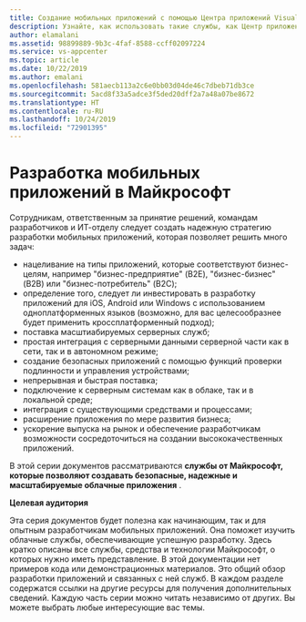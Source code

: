 ```yaml
---
title: Создание мобильных приложений с помощью Центра приложений Visual Studio и служб Azure
description: Узнайте, как использовать такие службы, как Центр приложений, которые позволяют создавать реальные мобильные приложения, вместе с другими службами Azure.
author: elamalani
ms.assetid: 98899889-9b3c-4faf-8588-ccff02097224
ms.service: vs-appcenter
ms.topic: article
ms.date: 10/22/2019
ms.author: emalani
ms.openlocfilehash: 581aecb113a2c6e0bb03d04de46c7dbeb71db3ce
ms.sourcegitcommit: 5acd8f33a5adce3f5ded20dff2a7a48a07be8672
ms.translationtype: HT
ms.contentlocale: ru-RU
ms.lasthandoff: 10/24/2019
ms.locfileid: "72901395"
---
```

# <a name="mobile-application-development-in-microsoft"></a>Разработка мобильных приложений в Майкрософт
Сотрудникам, ответственным за принятие решений, командам разработчиков и ИТ-отделу следует создать надежную стратегию разработки мобильных приложений, которая позволяет решить много задач:
- нацеливание на типы приложений, которые соответствуют бизнес-целям, например "бизнес-предприятие" (B2E), "бизнес-бизнес" (B2B) или "бизнес-потребитель" (B2C);
- определение того, следует ли инвестировать в разработку приложений для iOS, Android или Windows с использованием одноплатформенных языков (возможно, для вас целесообразнее будет применить кроссплатформенный подход);
- поставка масштиабируемых серверных служб;
- простая интеграция с серверными данными серверной части как в сети, так и в автономном режиме;
- создание безопасных приложений с помощью функций проверки подлинности и управления устройствами;
- непрерывная и быстрая поставка;
- подключение к серверным системам как в облаке, так и в локальной среде;
- интеграция с существующими средствами и процессами;
- расширение приложения по мере развития бизнеса;
- ускорение выпуска на рынок и обеспечение разработчикам возможности сосредоточиться на создании высококачественных приложений.

В этой серии документов рассматриваются **службы от Майкрософт, которые позволяют создавать безопасные, надежные и масштабируемые облачные приложения** .

**Целевая аудитория**

Эта серия документов будет полезна как начинающим, так и для опытным разработчикам мобильных приложений. Она поможет изучить облачные службы, обеспечивающие успешную разработку. Здесь кратко описаны все службы, средства и технологии Майкрософт, о которых нужно иметь представление. В этой документации нет примеров кода или демонстрационных материалов. Это общий обзор разработки приложений и связанных с ней служб. В каждом разделе содержатся ссылки на другие ресурсы для получения дополнительных сведений. Каждую часть серии можно читать независимо от других. Вы можете выбрать любые интересующие вас темы.
